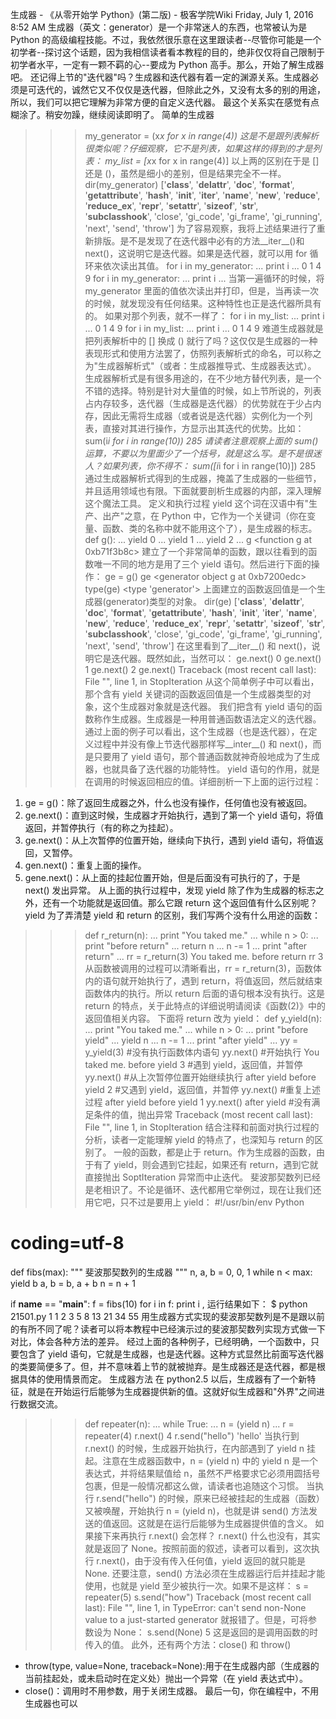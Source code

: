 生成器 - 《从零开始学 Python》(第二版) - 极客学院Wiki
Friday, July 1, 2016
8:52 AM
生成器（英文：generator）是一个非常迷人的东西，也常被认为是 Python 的高级编程技能。不过，我依然很乐意在这里跟读者--尽管你可能是一个初学者--探讨这个话题，因为我相信读者看本教程的目的，绝非仅仅将自己限制于初学者水平，一定有一颗不羁的心--要成为 Python 高手。那么，开始了解生成器吧。
还记得上节的"迭代器"吗？生成器和迭代器有着一定的渊源关系。生成器必须是可迭代的，诚然它又不仅仅是迭代器，但除此之外，又没有太多的别的用途，所以，我们可以把它理解为非常方便的自定义迭代器。
最这个关系实在感觉有点糊涂了。稍安勿躁，继续阅读即明了。
简单的生成器
>>> my_generator = (x*x for x in range(4)) 
这是不是跟列表解析很类似呢？仔细观察，它不是列表，如果这样的得到的才是列表：
>>> my_list = [x*x for x in range(4)] 
以上两的区别在于是 [] 还是 ()，虽然是细小的差别，但是结果完全不一样。
>>> dir(my_generator)
['__class__', '__delattr__', '__doc__', '__format__', '__getattribute__', '__hash__', '__init__', 
'__iter__', 
'__name__', '__new__', '__reduce__', '__reduce_ex__', '__repr__', '__setattr__', '__sizeof__', '__str__', '__subclasshook__', 'close', 'gi_code', 'gi_frame', 'gi_running', 
'next', 
'send', 'throw'] 
为了容易观察，我将上述结果进行了重新排版。是不是发现了在迭代器中必有的方法__iter__()和 next()，这说明它是迭代器。如果是迭代器，就可以用 for 循环来依次读出其值。
>>> for i in my_generator:
...     print i
... 
0
1
4
9
>>> for i in my_generator:
...     print i
... 
当第一遍循环的时候，将 my_generator 里面的值依次读出并打印，但是，当再读一次的时候，就发现没有任何结果。这种特性也正是迭代器所具有的。
如果对那个列表，就不一样了：
>>> for i in my_list:
...     print i
... 
0
1
4
9
>>> for i in my_list:
...     print i
... 
0
1
4
9 
难道生成器就是把列表解析中的 [] 换成 () 就行了吗？这仅仅是生成器的一种表现形式和使用方法罢了，仿照列表解析式的命名，可以称之为"生成器解析式"（或者：生成器推导式、生成器表达式）。
生成器解析式是有很多用途的，在不少地方替代列表，是一个不错的选择。特别是针对大量值的时候，如上节所说的，列表占内存较多，迭代器（生成器是迭代器）的优势就在于少占内存，因此无需将生成器（或者说是迭代器）实例化为一个列表，直接对其进行操作，方显示出其迭代的优势。比如：
>>> sum(i*i for i in range(10))
285 
请读者注意观察上面的 sum() 运算，不要以为里面少了一个括号，就是这么写。是不是很迷人？如果列表，你不得不：
>>> sum([i*i for i in range(10)])
285 
通过生成器解析式得到的生成器，掩盖了生成器的一些细节，并且适用领域也有限。下面就要剖析生成器的内部，深入理解这个魔法工具。
定义和执行过程
yield 这个词在汉语中有"生产、出产"之意，在 Python 中，它作为一个关键词（你在变量、函数、类的名称中就不能用这个了），是生成器的标志。
>>> def g():
...     yield 0
...     yield 1
...     yield 2
... 
>>> g
<function g at 0xb71f3b8c> 
建立了一个非常简单的函数，跟以往看到的函数唯一不同的地方是用了三个 yield 语句。然后进行下面的操作：
>>> ge = g()
>>> ge
<generator object g at 0xb7200edc>
>>> type(ge)
<type 'generator'> 
上面建立的函数返回值是一个生成器(generator)类型的对象。
>>> dir(ge)
['__class__', '__delattr__', '__doc__', '__format__', '__getattribute__', '__hash__', '__init__', '__iter__', '__name__', '__new__', '__reduce__', '__reduce_ex__', '__repr__', '__setattr__', '__sizeof__', '__str__', '__subclasshook__', 'close', 'gi_code', 'gi_frame', 'gi_running', 'next', 'send', 'throw'] 
在这里看到了__iter__() 和 next()，说明它是迭代器。既然如此，当然可以：
>>> ge.next()
0
>>> ge.next()
1
>>> ge.next()
2
>>> ge.next()
Traceback (most recent call last):
  File "<stdin>", line 1, in <module>
StopIteration 
从这个简单例子中可以看出，那个含有 yield 关键词的函数返回值是一个生成器类型的对象，这个生成器对象就是迭代器。
我们把含有 yield 语句的函数称作生成器。生成器是一种用普通函数语法定义的迭代器。通过上面的例子可以看出，这个生成器（也是迭代器），在定义过程中并没有像上节迭代器那样写__inter__() 和 next()，而是只要用了 yield 语句，那个普通函数就神奇般地成为了生成器，也就具备了迭代器的功能特性。
yield 语句的作用，就是在调用的时候返回相应的值。详细剖析一下上面的运行过程：
1. ge = g()：除了返回生成器之外，什么也没有操作，任何值也没有被返回。
2. ge.next()：直到这时候，生成器才开始执行，遇到了第一个 yield 语句，将值返回，并暂停执行（有的称之为挂起）。
3. ge.next()：从上次暂停的位置开始，继续向下执行，遇到 yield 语句，将值返回，又暂停。
4. gen.next()：重复上面的操作。
5. gene.next()：从上面的挂起位置开始，但是后面没有可执行的了，于是 next() 发出异常。
从上面的执行过程中，发现 yield 除了作为生成器的标志之外，还有一个功能就是返回值。那么它跟 return 这个返回值有什么区别呢？
yield
为了弄清楚 yield 和 return 的区别，我们写两个没有什么用途的函数：
>>> def r_return(n):
...     print "You taked me."
...     while n > 0:
...         print "before return"
...         return n
...         n -= 1
...         print "after return"
... 
>>> rr = r_return(3)
You taked me.
before return
>>> rr
3 
从函数被调用的过程可以清晰看出，rr = r_return(3)，函数体内的语句就开始执行了，遇到 return，将值返回，然后就结束函数体内的执行。所以 return 后面的语句根本没有执行。这是 return 的特点，关于此特点的详细说明请阅读《函数(2)》中的返回值相关内容。
下面将 return 改为 yield：
>>> def y_yield(n):
...     print "You taked me."
...     while n > 0:
...         print "before yield"
...         yield n
...         n -= 1
...         print "after yield"
... 
>>> yy = y_yield(3)    #没有执行函数体内语句
>>> yy.next()          #开始执行
You taked me.
before yield
3                      #遇到 yield，返回值，并暂停
>>> yy.next()          #从上次暂停位置开始继续执行
after yield
before yield
2                      #又遇到 yield，返回值，并暂停
>>> yy.next()          #重复上述过程
after yield
before yield
1
>>> yy.next()
after yield            #没有满足条件的值，抛出异常
Traceback (most recent call last):
  File "<stdin>", line 1, in <module>
StopIteration 
结合注释和前面对执行过程的分析，读者一定能理解 yield 的特点了，也深知与 return 的区别了。
一般的函数，都是止于 return。作为生成器的函数，由于有了 yield，则会遇到它挂起，如果还有 return，遇到它就直接抛出 SoptIteration 异常而中止迭代。
斐波那契数列已经是老相识了。不论是循环、迭代都用它举例过，现在让我们还用它吧，只不过是要用上 yield：
#!/usr/bin/env Python
# coding=utf-8

def fibs(max):
    """
    斐波那契数列的生成器
    """
    n, a, b = 0, 0, 1
    while n < max:
        yield b
        a, b = b, a + b
        n = n + 1

if __name__ == "__main__":
    f = fibs(10)
    for i in f:
        print i , 
运行结果如下：
$ python 21501.py
1 1 2 3 5 8 13 21 34 55 
用生成器方式实现的斐波那契数列是不是跟以前的有所不同了呢？读者可以将本教程中已经演示过的斐波那契数列实现方式做一下对比，体会各种方法的差异。
经过上面的各种例子，已经明确，一个函数中，只要包含了 yield 语句，它就是生成器，也是迭代器。这种方式显然比前面写迭代器的类要简便多了。但，并不意味着上节的就被抛弃。是生成器还是迭代器，都是根据具体的使用情景而定。
生成器方法
在 python2.5 以后，生成器有了一个新特征，就是在开始运行后能够为生成器提供新的值。这就好似生成器和"外界"之间进行数据交流。
>>> def repeater(n):
...     while True:
...         n = (yield n)
... 
>>> r = repeater(4)
>>> r.next()
4
>>> r.send("hello")
'hello' 
当执行到 r.next() 的时候，生成器开始执行，在内部遇到了 yield n 挂起。注意在生成器函数中，n = (yield n) 中的 yield n 是一个表达式，并将结果赋值给 n，虽然不严格要求它必须用圆括号包裹，但是一般情况都这么做，请读者也追随这个习惯。
当执行 r.send("hello") 的时候，原来已经被挂起的生成器（函数）又被唤醒，开始执行 n = (yield n)，也就是讲 send() 方法发送的值返回。这就是在运行后能够为生成器提供值的含义。
如果接下来再执行 r.next() 会怎样？
>>> r.next() 
什么也没有，其实就是返回了 None。按照前面的叙述，读者可以看到，这次执行 r.next()，由于没有传入任何值，yield 返回的就只能是 None.
还要注意，send() 方法必须在生成器运行后并挂起才能使用，也就是 yield 至少被执行一次。如果不是这样：
>>> s = repeater(5)
>>> s.send("how")
Traceback (most recent call last):
  File "<stdin>", line 1, in <module>
TypeError: can't send non-None value to a just-started generator 
就报错了。但是，可将参数设为 None：
>>> s.send(None)
5 
这是返回的是调用函数的时传入的值。
此外，还有两个方法：close() 和 throw()
* throw(type, value=None, traceback=None):用于在生成器内部（生成器的当前挂起处，或未启动时在定义处）抛出一个异常（在 yield 表达式中）。
* close()：调用时不用参数，用于关闭生成器。
最后一句，你在编程中，不用生成器也可以
